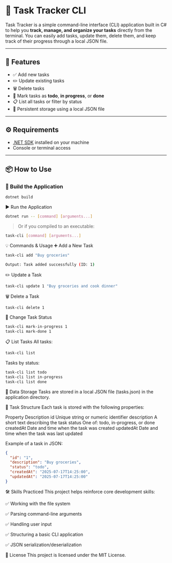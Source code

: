 # 📝 Task Tracker CLI

Task Tracker is a simple command-line interface (CLI) application built in C# to help you **track, manage, and organize your tasks** directly from the terminal. You can easily add tasks, update them, delete them, and keep track of their progress through a local JSON file.

---

## 🚀 Features

- ✅ Add new tasks
- ✏️ Update existing tasks
- 🗑️ Delete tasks
- 📌 Mark tasks as **todo**, **in progress**, or **done**
- 📋 List all tasks or filter by status
- 💾 Persistent storage using a local JSON file

---

## ⚙️ Requirements

- [.NET SDK](https://dotnet.microsoft.com/download) installed on your machine
- Console or terminal access

---

## 📦 How to Use

### 🔧 Build the Application

```bash
dotnet build
```

▶️ Run the Application
```bash
dotnet run -- [command] [arguments...]
```

> Or if you compiled to an executable:
```bash
task-cli [command] [arguments...]
```


💡 Commands & Usage
➕ Add a New Task
```bash
task-cli add "Buy groceries"

Output: Task added successfully (ID: 1)
```

✏️ Update a Task
```bash
task-cli update 1 "Buy groceries and cook dinner"
```
🗑️ Delete a Task
```bash
task-cli delete 1
```
🔄 Change Task Status
```bash
task-cli mark-in-progress 1
task-cli mark-done 1
```
📋 List Tasks
All tasks:
```bash
task-cli list
```
Tasks by status:
```bash
task-cli list todo
task-cli list in-progress
task-cli list done
```
📁 Data Storage
Tasks are stored in a local JSON file (tasks.json) in the application directory.

📌 Task Structure
Each task is stored with the following properties:

Property	Description
id	Unique string or numeric identifier
description	A short text describing the task
status	One of: todo, in-progress, or done
createdAt	Date and time when the task was created
updatedAt	Date and time when the task was last updated

Example of a task in JSON:
```json
{
  "id": "1",
  "description": "Buy groceries",
  "status": "todo",
  "createdAt": "2025-07-17T14:25:00",
  "updatedAt": "2025-07-17T14:25:00"
}
```

🛠 Skills Practiced
This project helps reinforce core development skills:

✅ Working with the file system

✅ Parsing command-line arguments

✅ Handling user input

✅ Structuring a basic CLI application

✅ JSON serialization/deserialization

📄 License
This project is licensed under the MIT License.